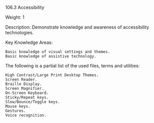 106.3 Accessibility

Weight: 1

Description: Demonstrate knowledge and awareness of accessibility technologies.

Key Knowledge Areas:

    Basic knowledge of visual settings and themes.
    Basic knowledge of assistive technology.

The following is a partial list of the used files, terms and utilities:

    High Contrast/Large Print Desktop Themes.
    Screen Reader.
    Braille Display.
    Screen Magnifier.
    On-Screen Keyboard.
    Sticky/Repeat keys.
    Slow/Bounce/Toggle keys.
    Mouse keys.
    Gestures.
    Voice recognition.
